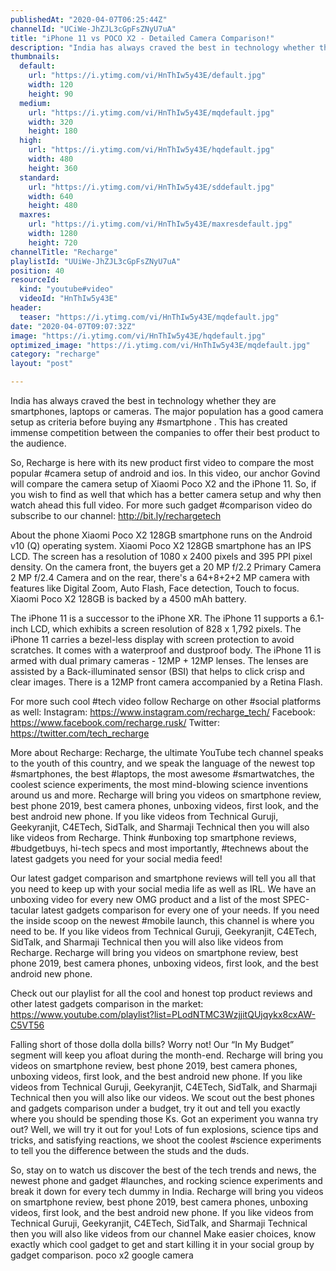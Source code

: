 ```yaml
---
publishedAt: "2020-04-07T06:25:44Z"
channelId: "UCiWe-JhZJL3cGpFsZNyU7uA"
title: "iPhone 11 vs POCO X2 - Detailed Camera Comparison!"
description: "India has always craved the best in technology whether they are smartphones, laptops or cameras. The major population has a good camera setup as criteria before buying any #smartphone . This has created immense competition between the companies to offer their best product to the audience.\n\nSo, Recharge is here with its new product first video to compare the most popular #camera setup of android and ios. In this video, our anchor Govind will compare the camera setup of Xiaomi Poco X2 and the iPhone 11. So, if you wish to find as well that which has a better camera setup and why then watch ahead this full video. For more such gadget #comparison video do subscribe to our channel: http://bit.ly/rechargetech\n\nAbout the phone\nXiaomi Poco X2 128GB smartphone runs on the Android v10 (Q) operating system. Xiaomi Poco X2 128GB smartphone has an IPS LCD. The screen has a resolution of 1080 x 2400 pixels and 395 PPI pixel density. On the camera front, the buyers get a 20 MP f/2.2 Primary Camera 2 MP f/2.4 Camera and on the rear, there's a 64+8+2+2 MP camera with features like Digital Zoom, Auto Flash, Face detection, Touch to focus. Xiaomi Poco X2 128GB is backed by a 4500 mAh battery.\n\nThe iPhone 11 is a successor to the iPhone XR. The iPhone 11 supports a 6.1-inch LCD, which exhibits a screen resolution of 828 x 1,792 pixels. The iPhone 11 carries a bezel-less display with screen protection to avoid scratches. It comes with a waterproof and dustproof body. The iPhone 11 is armed with dual primary cameras - 12MP + 12MP lenses. The lenses are assisted by a Back-illuminated sensor (BSI) that helps to click crisp and clear images. There is a 12MP front camera accompanied by a Retina Flash.\n\nFor more such cool #tech video follow Recharge on other #social platforms as well: Instagram: https://www.instagram.com/recharge_tech/ Facebook: https://www.facebook.com/recharge.rusk/ Twitter: https://twitter.com/tech_recharge\n\nMore about Recharge: Recharge, the ultimate YouTube tech channel speaks to the youth of this country, and we speak the language of the newest top #smartphones, the best #laptops, the most awesome #smartwatches, the coolest science experiments, the most mind-blowing science inventions around us and more. Recharge will bring you videos on smartphone review, best phone 2019, best camera phones, unboxing videos, first look, and the best android new phone. If you like videos from Technical Guruji, Geekyranjit, C4ETech, SidTalk, and Sharmaji Technical then you will also like videos from Recharge. Think #unboxing top smartphone reviews, #budgetbuys, hi-tech specs and most importantly, #technews about the latest gadgets you need for your social media feed!\n\nOur latest gadget comparison and smartphone reviews will tell you all that you need to keep up with your social media life as well as IRL. We have an unboxing video for every new OMG product and a list of the most SPEC-tacular latest gadgets comparison for every one of your needs. If you need the inside scoop on the newest #mobile launch, this channel is where you need to be. If you like videos from Technical Guruji, Geekyranjit, C4ETech, SidTalk, and Sharmaji Technical then you will also like videos from Recharge. Recharge will bring you videos on smartphone review, best phone 2019, best camera phones, unboxing videos, first look, and the best android new phone.\n\nCheck out our playlist for all the cool and honest top product reviews and other latest gadgets comparison in the market: https://www.youtube.com/playlist?list=PLodNTMC3WzjjitQUjqykx8cxAW-C5VT56\n\nFalling short of those dolla dolla bills? Worry not! Our “In My Budget” segment will keep you afloat during the month-end. Recharge will bring you videos on smartphone review, best phone 2019, best camera phones, unboxing videos, first look, and the best android new phone. If you like videos from Technical Guruji, Geekyranjit, C4ETech, SidTalk, and Sharmaji Technical then you will also like our videos. We scout out the best phones and gadgets comparison under a budget, try it out and tell you exactly where you should be spending those Ks. Got an experiment you wanna try out? Well, we will try it out for you! Lots of fun explosions, science tips and tricks, and satisfying reactions, we shoot the coolest #science experiments to tell you the difference between the studs and the duds.\n\nSo, stay on to watch us discover the best of the tech trends and news, the newest phone and gadget #launches, and rocking science experiments and break it down for every tech dummy in India. Recharge will bring you videos on smartphone review, best phone 2019, best camera phones, unboxing videos, first look, and the best android new phone. If you like videos from Technical Guruji, Geekyranjit, C4ETech, SidTalk, and Sharmaji Technical then you will also like videos from our channel Make easier choices, know exactly which cool gadget to get and start killing it in your social group by gadget comparison. poco x2 google camera"
thumbnails:
  default:
    url: "https://i.ytimg.com/vi/HnThIw5y43E/default.jpg"
    width: 120
    height: 90
  medium:
    url: "https://i.ytimg.com/vi/HnThIw5y43E/mqdefault.jpg"
    width: 320
    height: 180
  high:
    url: "https://i.ytimg.com/vi/HnThIw5y43E/hqdefault.jpg"
    width: 480
    height: 360
  standard:
    url: "https://i.ytimg.com/vi/HnThIw5y43E/sddefault.jpg"
    width: 640
    height: 480
  maxres:
    url: "https://i.ytimg.com/vi/HnThIw5y43E/maxresdefault.jpg"
    width: 1280
    height: 720
channelTitle: "Recharge"
playlistId: "UUiWe-JhZJL3cGpFsZNyU7uA"
position: 40
resourceId:
  kind: "youtube#video"
  videoId: "HnThIw5y43E"
header:
  teaser: "https://i.ytimg.com/vi/HnThIw5y43E/mqdefault.jpg"
date: "2020-04-07T09:07:32Z"
image: "https://i.ytimg.com/vi/HnThIw5y43E/hqdefault.jpg"
optimized_image: "https://i.ytimg.com/vi/HnThIw5y43E/mqdefault.jpg"
category: "recharge"
layout: "post"

---
```

India has always craved the best in technology whether they are smartphones, laptops or cameras. The major population has a good camera setup as criteria before buying any #smartphone . This has created immense competition between the companies to offer their best product to the audience.

So, Recharge is here with its new product first video to compare the most popular #camera setup of android and ios. In this video, our anchor Govind will compare the camera setup of Xiaomi Poco X2 and the iPhone 11. So, if you wish to find as well that which has a better camera setup and why then watch ahead this full video. For more such gadget #comparison video do subscribe to our channel: http://bit.ly/rechargetech

About the phone
Xiaomi Poco X2 128GB smartphone runs on the Android v10 (Q) operating system. Xiaomi Poco X2 128GB smartphone has an IPS LCD. The screen has a resolution of 1080 x 2400 pixels and 395 PPI pixel density. On the camera front, the buyers get a 20 MP f/2.2 Primary Camera 2 MP f/2.4 Camera and on the rear, there's a 64+8+2+2 MP camera with features like Digital Zoom, Auto Flash, Face detection, Touch to focus. Xiaomi Poco X2 128GB is backed by a 4500 mAh battery.

The iPhone 11 is a successor to the iPhone XR. The iPhone 11 supports a 6.1-inch LCD, which exhibits a screen resolution of 828 x 1,792 pixels. The iPhone 11 carries a bezel-less display with screen protection to avoid scratches. It comes with a waterproof and dustproof body. The iPhone 11 is armed with dual primary cameras - 12MP + 12MP lenses. The lenses are assisted by a Back-illuminated sensor (BSI) that helps to click crisp and clear images. There is a 12MP front camera accompanied by a Retina Flash.

For more such cool #tech video follow Recharge on other #social platforms as well: Instagram: https://www.instagram.com/recharge_tech/ Facebook: https://www.facebook.com/recharge.rusk/ Twitter: https://twitter.com/tech_recharge

More about Recharge: Recharge, the ultimate YouTube tech channel speaks to the youth of this country, and we speak the language of the newest top #smartphones, the best #laptops, the most awesome #smartwatches, the coolest science experiments, the most mind-blowing science inventions around us and more. Recharge will bring you videos on smartphone review, best phone 2019, best camera phones, unboxing videos, first look, and the best android new phone. If you like videos from Technical Guruji, Geekyranjit, C4ETech, SidTalk, and Sharmaji Technical then you will also like videos from Recharge. Think #unboxing top smartphone reviews, #budgetbuys, hi-tech specs and most importantly, #technews about the latest gadgets you need for your social media feed!

Our latest gadget comparison and smartphone reviews will tell you all that you need to keep up with your social media life as well as IRL. We have an unboxing video for every new OMG product and a list of the most SPEC-tacular latest gadgets comparison for every one of your needs. If you need the inside scoop on the newest #mobile launch, this channel is where you need to be. If you like videos from Technical Guruji, Geekyranjit, C4ETech, SidTalk, and Sharmaji Technical then you will also like videos from Recharge. Recharge will bring you videos on smartphone review, best phone 2019, best camera phones, unboxing videos, first look, and the best android new phone.

Check out our playlist for all the cool and honest top product reviews and other latest gadgets comparison in the market: https://www.youtube.com/playlist?list=PLodNTMC3WzjjitQUjqykx8cxAW-C5VT56

Falling short of those dolla dolla bills? Worry not! Our “In My Budget” segment will keep you afloat during the month-end. Recharge will bring you videos on smartphone review, best phone 2019, best camera phones, unboxing videos, first look, and the best android new phone. If you like videos from Technical Guruji, Geekyranjit, C4ETech, SidTalk, and Sharmaji Technical then you will also like our videos. We scout out the best phones and gadgets comparison under a budget, try it out and tell you exactly where you should be spending those Ks. Got an experiment you wanna try out? Well, we will try it out for you! Lots of fun explosions, science tips and tricks, and satisfying reactions, we shoot the coolest #science experiments to tell you the difference between the studs and the duds.

So, stay on to watch us discover the best of the tech trends and news, the newest phone and gadget #launches, and rocking science experiments and break it down for every tech dummy in India. Recharge will bring you videos on smartphone review, best phone 2019, best camera phones, unboxing videos, first look, and the best android new phone. If you like videos from Technical Guruji, Geekyranjit, C4ETech, SidTalk, and Sharmaji Technical then you will also like videos from our channel Make easier choices, know exactly which cool gadget to get and start killing it in your social group by gadget comparison. poco x2 google camera
